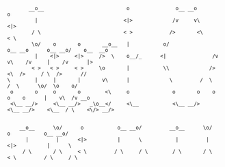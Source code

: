            __o__                           o               o__ __o                         o               
             |                            <|>             /v     v\                       <|>              
            / \                           < >            />       <\                      < \              
            \o/    o       o       __o__   |           o/               o__ __o      o__ __o/    o__  __o  
             |    <|>     <|>     />  \    o__/_      <|               /v     v\    /v     |    /v      |> 
            < >   < >     < >     \o       |           \\             />       <\  />     / \  />      //  
    \        |     |       |       v\      |             \         /  \         /  \      \o/  \o    o/    
     o       o     o       o        <\     o              o       o    o       o    o      |    v\  /v __o 
     <\__ __/>     <\__ __/>   _\o__</     <\__           <\__ __/>    <\__ __/>    <\__  / \    <\/> __/> 
                                                                                                           
                                                                                                           
        __o__      \o/      o           o__ __o/         __o__      \o/      o           o__ __o/                                 
          |         |      <|>          |      \           |         |      <|>          |      \
         / \       / \     < \         / \     / \        / \       / \     < \         / \     / \
         
         
         
           
     
